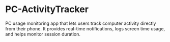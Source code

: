 # PC-ActivityTracker
PC usage monitoring app that lets users track computer activity directly from their phone. It provides real-time notifications, logs screen time usage, and helps monitor session duration.
